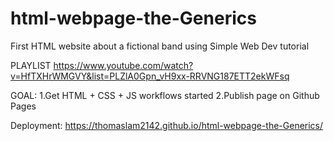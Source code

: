 # html-webpage-the-Generics
First HTML website about a fictional band using Simple Web Dev tutorial

PLAYLIST
https://www.youtube.com/watch?v=HfTXHrWMGVY&list=PLZlA0Gpn_vH9xx-RRVNG187ETT2ekWFsq


GOAL:
1.Get HTML + CSS + JS workflows started
2.Publish page on Github Pages


Deployment:
https://thomaslam2142.github.io/html-webpage-the-Generics/
